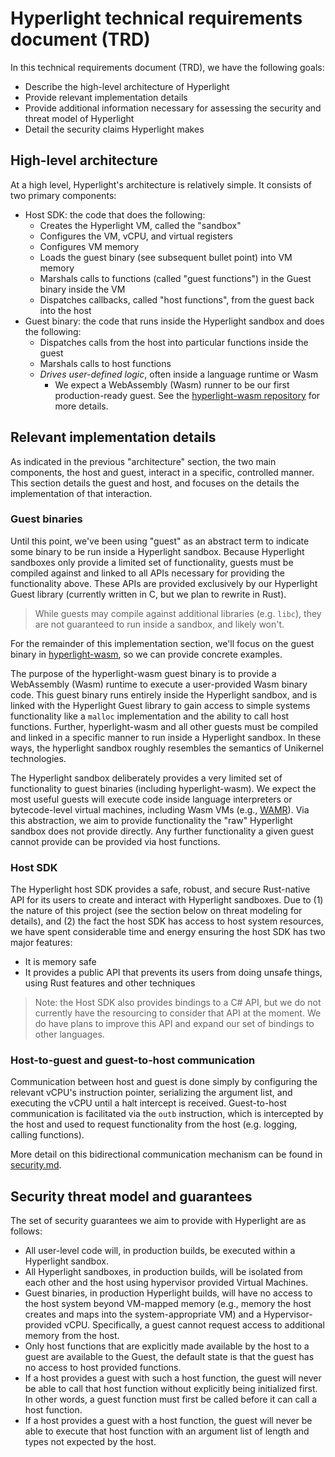 # Hyperlight technical requirements document (TRD) 

In this technical requirements document (TRD), we have the following goals:

- Describe the high-level architecture of Hyperlight
- Provide relevant implementation details
- Provide additional information necessary for assessing the security and threat model of Hyperlight
- Detail the security claims Hyperlight makes

## High-level architecture

At a high level, Hyperlight's architecture is relatively simple. It consists of two primary components:

- Host SDK: the code that does the following:
  - Creates the Hyperlight VM, called the "sandbox"
  - Configures the VM, vCPU, and virtual registers
  - Configures VM memory
  - Loads the guest binary (see subsequent bullet point) into VM memory
  - Marshals calls to functions (called "guest functions") in the Guest binary inside the VM
  - Dispatches callbacks, called "host functions", from the guest back into the host
- Guest binary: the code that runs inside the Hyperlight sandbox and does the following:
  - Dispatches calls from the host into particular functions inside the guest
  - Marshals calls to host functions
  - _Drives user-defined logic_, often inside a language runtime or Wasm
    - We expect a WebAssembly (Wasm) runner to be our first production-ready guest. See the [hyperlight-wasm repository](https://github.com/deislabs/hyperlight-wasm) for more details.

## Relevant implementation details

As indicated in the previous "architecture" section, the two main components, the host and guest, interact in a specific, controlled manner. This section details the guest and host, and focuses on the details the implementation of that interaction.

### Guest binaries

Until this point, we've been using "guest" as an abstract term to indicate some binary to be run inside a Hyperlight sandbox. Because Hyperlight sandboxes only provide a limited set of functionality, guests must be compiled against and linked to all APIs necessary for providing the functionality above. These APIs are provided exclusively by our Hyperlight Guest library (currently written in C, but we plan to rewrite in Rust). 

> While guests may compile against additional libraries (e.g. `libc`), they are not guaranteed to run inside a sandbox, and likely won't.

For the remainder of this implementation section, we'll focus on the guest binary in [hyperlight-wasm](https://github.com/deislabs/hyperlight-wasm), so we can provide concrete examples.

The purpose of the hyperlight-wasm guest binary is to provide a WebAssembly (Wasm) runtime to execute a user-provided Wasm binary code. This guest binary runs entirely inside the Hyperlight sandbox, and is linked with the Hyperlight Guest library to gain access to simple systems functionality like a `malloc` implementation and the ability to call host functions. Further, hyperlight-wasm and all other guests must be compiled and linked in a specific manner to run inside a Hyperlight sandbox. In these ways, the hyperlight sandbox roughly resembles the semantics of Unikernel technologies.

The Hyperlight sandbox deliberately provides a very limited set of functionality to guest binaries (including hyperlight-wasm). We expect the most useful guests will execute code inside language interpreters or bytecode-level virtual machines, including Wasm VMs (e.g., [WAMR](https://github.com/bytecodealliance/wasm-micro-runtime)). Via this abstraction, we aim to provide functionality the "raw" Hyperlight sandbox does not provide directly. Any further functionality a given guest cannot provide can be provided via host functions.

### Host SDK

The Hyperlight host SDK provides a safe, robust, and secure Rust-native API for its users to create and interact with Hyperlight sandboxes. Due to (1) the nature of this project (see the section below on threat modeling for details), and (2) the fact the host SDK has access to host system resources, we have spent considerable time and energy ensuring the host SDK has two major features:

- It is memory safe
- It provides a public API that prevents its users from doing unsafe things, using Rust features and other techniques

> Note: the Host SDK also provides bindings to a C# API, but we do not currently have the resourcing to consider that API at the moment. We do have plans to improve this API and expand our set of bindings to other languages.

### Host-to-guest and guest-to-host communication

Communication between host and guest is done simply by configuring the relevant vCPU's instruction pointer, serializing the argument list, and executing the vCPU until a halt intercept is received. Guest-to-host communication is facilitated via the `outb` instruction, which is intercepted by the host and used to request functionality from the host (e.g. logging, calling functions).

More detail on this bidirectional communication mechanism can be found in [security.md](./security.md).

## Security threat model and guarantees 

The set of security guarantees we aim to provide with Hyperlight are as follows:

- All user-level code will, in production builds, be executed within a Hyperlight sandbox.
- All Hyperlight sandboxes, in production builds, will be isolated from each other and the host using hypervisor provided Virtual Machines.
- Guest binaries, in production Hyperlight builds, will have no access to the host system beyond VM-mapped memory (e.g., memory the host creates and maps into the system-appropriate VM) and a Hypervisor-provided vCPU. Specifically, a guest cannot request access to additional memory from the host.
- Only host functions that are explicitly made available by the host to a guest are available to the Guest, the default state is that the guest has no access to host provided functions.
- If a host provides a guest with such a host function, the guest will never be able to call that host function without explicitly being initialized first. In other words, a guest function must first be called before it can call a host function.
- If a host provides a guest with a host function, the guest will never be able to execute that host function with an argument list of length and types not expected by the host.
